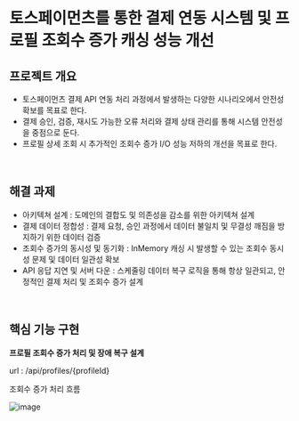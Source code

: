 # 토스페이먼츠를 통한 결제 연동 시스템 및 프로필 조회수 증가 캐싱 성능 개선

## 프로젝트 개요

- 토스페이먼츠 결제 API 연동 처리 과정에서 발생하는 다양한 시나리오에서 안전성 확보를 목표로 한다.
- 결제 승인, 검증, 재시도 가능한 오류 처리와 결제 상태 관리를 통해 시스템 안전성을 중점으로 둔다.
- 프로필 상세 조회 시 추가적인 조회수 증가 I/O 성능 저하의 개선을 목표로 한다.

<br>

## 해결 과제
- 아키텍쳐 설계 : 도메인의 결합도 및 의존성을 감소를 위한 아키텍쳐 설계
- 결제 데이터 정합성 : 결제 요청, 승인 과정에서 데이터 불일치 및 무결성 깨짐을 방지하기 위한 데이터 검증
- 조회수 증가의 동시성 및 동기화 : InMemory 캐싱 시 발생할 수 있는 조회수 동시성 문제 및 데이터 일관성 확보
- API 응답 지연 및 서버 다운 : 스케줄링 데이터 복구 로직을 통해 항상 일관되고, 안정적인 결제 처리 및 조회수 증가 설계

<br>

## 핵심 기능 구현

**프로필 조회수 증가 처리 및 장애 복구 설계**

url : /api/profiles/{profileId}

조회수 증가 처리 흐름

![image](https://github.com/user-attachments/assets/2f0b1b85-499e-49e7-a7d8-75383857df6d)



